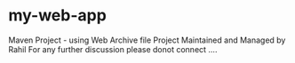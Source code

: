 # my-web-app
Maven Project - using Web Archive file 
Project Maintained and Managed by Rahil 
For any further discussion please donot connect ....
